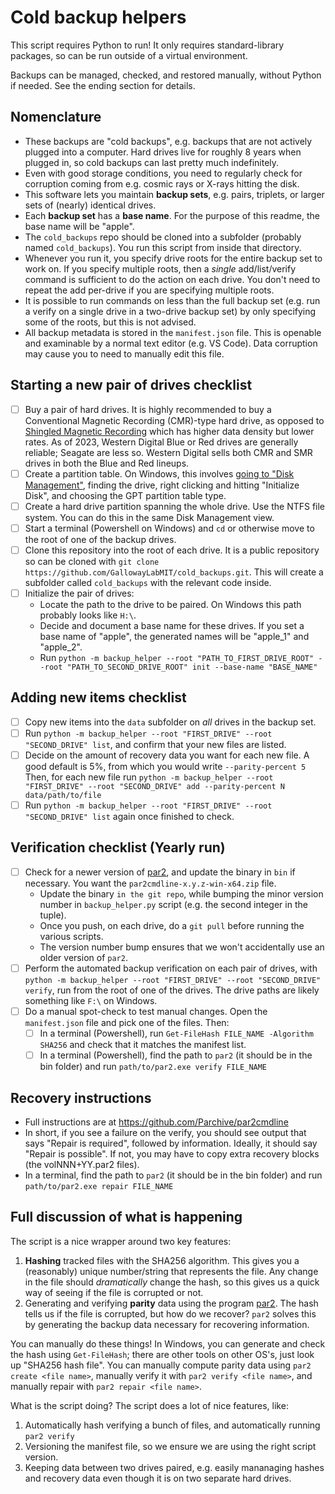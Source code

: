 # Cold backup helpers
This script requires Python to run! It only requires standard-library packages,
so can be run outside of a virtual environment.

Backups can be managed, checked, and restored manually, without Python if needed. See the ending section for details.

## Nomenclature
- These backups are "cold backups", e.g. backups that are not actively plugged into a computer. Hard drives live for
  roughly 8 years when plugged in, so cold backups can last pretty much indefinitely.
- Even with good storage conditions, you need to regularly check for corruption coming from e.g. cosmic rays or X-rays hitting the disk.
- This software lets you maintain **backup sets**, e.g. pairs, triplets, or larger sets of (nearly) identical drives.
- Each **backup set** has a **base name**. For the purpose of this readme, the base name will be "apple".
- The `cold_backups` repo should be cloned into a subfolder (probably named `cold_backups`). You run this script from inside that directory.
- Whenever you run it, you specify drive roots for the entire backup set to work on. If you specify multiple roots,
  then a _single_ add/list/verify command is sufficient to do the action on each drive. You don't need to repeat the add per-drive
  if you are specifying multiple roots.
- It is possible to run commands on less than the full backup set (e.g. run a verify on a single drive in a two-drive backup set) by only specifying
  some of the roots, but this is not advised.
- All backup metadata is stored in the `manifest.json` file. This is openable and examinable by a normal text editor (e.g. VS Code).
  Data corruption may cause you to need to manually edit this file.

## Starting a new pair of drives checklist
- [ ] Buy a pair of hard drives. It is highly recommended to buy a Conventional Magnetic Recording (CMR)-type hard drive, as opposed to [Shingled Magnetic Recording](https://en.wikipedia.org/wiki/Shingled_magnetic_recording) which has higher data density but lower rates. As of 2023, Western Digital Blue or Red drives are generally reliable; Seagate are less so. Western Digital sells both CMR and SMR drives in both the Blue and Red lineups.
- [ ] Create a partition table. On Windows, this involves [going to "Disk Management"](https://learn.microsoft.com/en-us/windows-server/storage/disk-management/initialize-new-disks), finding the drive, right clicking and hitting "Initialize Disk", and choosing the GPT partition table type.
- [ ] Create a hard drive partition spanning the whole drive. Use the NTFS file system. You can do this in the same Disk Management view.
- [ ] Start a terminal (Powershell on Windows) and `cd` or otherwise move to the root of
  one of the backup drives.
- [ ] Clone this repository into the root of each drive. It is a public repository so
  can be cloned with `git clone https://github.com/GallowayLabMIT/cold_backups.git`. This will create a subfolder called `cold_backups` with the relevant code inside.
- [ ] Initialize the pair of drives:
    - Locate the path to the drive to be paired. On Windows this path probably looks like `H:\`.
    - Decide and document a base name for these drives. If you set a base name of "apple", the generated names will be "apple_1" and "apple_2".
    - Run `python -m backup_helper --root "PATH_TO_FIRST_DRIVE_ROOT" --root "PATH_TO_SECOND_DRIVE_ROOT" init --base-name "BASE_NAME"`

## Adding new items checklist
- [ ] Copy new items into the `data` subfolder on *all* drives in the backup set.
- [ ] Run `python -m backup_helper --root "FIRST_DRIVE" --root "SECOND_DRIVE" list`, and confirm that your new files are listed.
- [ ] Decide on the amount of recovery data you want for each new file. A good default is 5%, from which you would write `--parity-percent 5`
  Then, for each new file run `python -m backup_helper --root "FIRST_DRIVE" --root "SECOND_DRIVE" add --parity-percent N data/path/to/file`
- [ ] Run `python -m backup_helper --root "FIRST_DRIVE" --root "SECOND_DRIVE" list` again once finished to check.

## Verification checklist (Yearly run)
- [ ] Check for a newer version of [par2](https://github.com/Parchive/par2cmdline/releases),
  and update the binary in `bin` if necessary. You want the `par2cmdline-x.y.z-win-x64.zip` file.
  - Update the binary `in the git repo`, while bumping the minor version number in `backup_helper.py` script (e.g. the second integer in the tuple).
  - Once you push, on each drive, do a `git pull` before running the various scripts.
  - The version number bump ensures that we won't accidentally use an older version of `par2`.
- [ ] Perform the automated backup verification on each pair of drives, with
  `python -m backup_helper --root "FIRST_DRIVE" --root "SECOND_DRIVE" verify`, run from the root of one of the drives.
  The drive paths are likely something like `F:\` on Windows.
- [ ] Do a manual spot-check to test manual changes. Open the `manifest.json` file and pick one of the files. Then:
  - [ ] In a terminal (Powershell), run `Get-FileHash FILE_NAME -Algorithm SHA256` and check that it matches the manifest list.
  - [ ] In a terminal (Powershell), find the path to `par2` (it should be in the bin folder) and run `path/to/par2.exe verify FILE_NAME`

## Recovery instructions
- Full instructions are at https://github.com/Parchive/par2cmdline
- In short, if you see a failure on the verify, you should see output that says "Repair is required", followed by information.
  Ideally, it should say "Repair is possible". If not, you may have to copy extra recovery blocks (the volNNN+YY.par2 files).
- In a terminal, find the path to `par2` (it should be in the bin folder) and run `path/to/par2.exe repair FILE_NAME`

## Full discussion of what is happening
The script is a nice wrapper around two key features:
1. **Hashing** tracked files with the SHA256 algorithm. This gives you a (reasonably) unique number/string that represents the file.
   Any change in the file should _dramatically_ change the hash, so this gives us a quick way of seeing if the file is corrupted or not.
2. Generating and verifying **parity** data using the program [par2](https://github.com/Parchive/par2cmdline). The hash tells us if the
   file is corrupted, but how do we recover? `par2` solves this by generating the backup data necessary for recovering information.

You can manually do these things! In Windows, you can generate and check the hash using `Get-FileHash`; there are other tools on other OS's,
just look up "SHA256 hash file". You can manually compute parity data using `par2 create <file name>`, manually verify it with `par2 verify <file name>`,
and manually repair with `par2 repair <file name>`.

What is the script doing? The script does a lot of nice features, like:
1. Automatically hash verifying a bunch of files, and automatically running `par2 verify`
2. Versioning the manifest file, so we ensure we are using the right script version.
3. Keeping data between two drives paired, e.g. easily mananaging hashes and recovery data even though it is on two separate hard drives.
